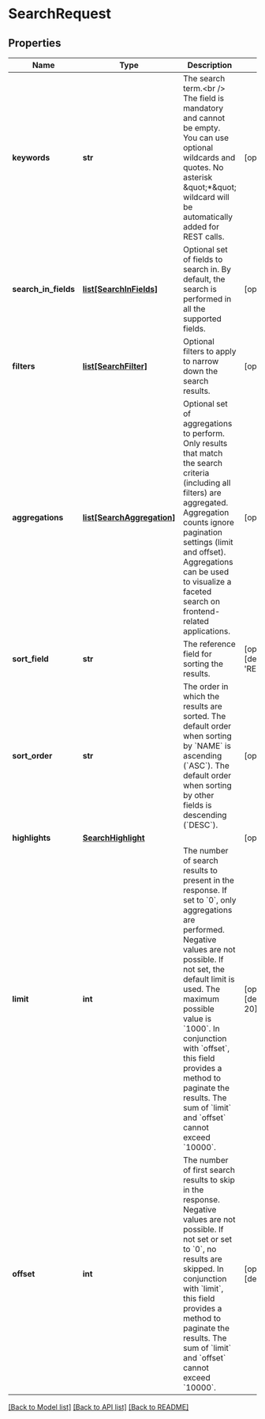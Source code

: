 # SearchRequest

## Properties
Name | Type | Description | Notes
------------ | ------------- | ------------- | -------------
**keywords** | **str** | The search term.&lt;br /&gt; The field is mandatory and cannot be empty. You can use optional wildcards and quotes. No asterisk \&quot;*\&quot; wildcard will be automatically added for REST calls. | [optional] 
**search_in_fields** | [**list[SearchInFields]**](SearchInFields.md) | Optional set of fields to search in. By default, the search is performed in all the supported fields. | [optional] 
**filters** | [**list[SearchFilter]**](SearchFilter.md) | Optional filters to apply to narrow down the search results. | [optional] 
**aggregations** | [**list[SearchAggregation]**](SearchAggregation.md) | Optional set of aggregations to perform. Only results that match the search criteria (including all filters) are aggregated. Aggregation counts ignore pagination settings (limit and offset). Aggregations can be used to visualize a faceted search on frontend-related applications. | [optional] 
**sort_field** | **str** | The reference field for sorting the results. | [optional] [default to 'RELEVANCE']
**sort_order** | **str** | The order in which the results are sorted. The default order when sorting by &#x60;NAME&#x60; is ascending (&#x60;ASC&#x60;). The default order when sorting by other fields is descending (&#x60;DESC&#x60;). | [optional] 
**highlights** | [**SearchHighlight**](SearchHighlight.md) |  | [optional] 
**limit** | **int** | The number of search results to present in the response. If set to &#x60;0&#x60;, only aggregations are performed. Negative values are not possible. If not set, the default limit is used. The maximum possible value is &#x60;1000&#x60;. In conjunction with &#x60;offset&#x60;, this field provides a method to paginate the results. The sum of &#x60;limit&#x60; and &#x60;offset&#x60; cannot exceed &#x60;10000&#x60;. | [optional] [default to 20]
**offset** | **int** | The number of first search results to skip in the response. Negative values are not possible. If not set or set to &#x60;0&#x60;, no results are skipped. In conjunction with &#x60;limit&#x60;, this field provides a method to paginate the results. The sum of &#x60;limit&#x60; and &#x60;offset&#x60; cannot exceed &#x60;10000&#x60;. | [optional] [default to 0]

[[Back to Model list]](../README.md#documentation-for-models) [[Back to API list]](../README.md#documentation-for-api-endpoints) [[Back to README]](../README.md)

